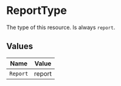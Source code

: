 # ReportType

The type of this resource. Is always `report`.


## Values

| Name     | Value    |
| -------- | -------- |
| `Report` | report   |